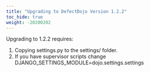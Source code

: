 ```yaml
---
title: "Upgrading to DefectDojo Version 1.2.2"
toc_hide: true
weight: -20200202
---
```

Upgrading to 1.2.2 requires:

1.  Copying settings.py to the settings/ folder.
2.  If you have supervisor scripts change
    DJANGO\_SETTINGS\_MODULE=dojo.settings.settings
